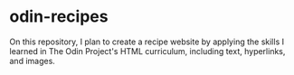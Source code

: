 # odin-recipes

On this repository, I plan to create a recipe website by applying the skills I learned in The Odin Project's HTML curriculum, including text, hyperlinks, and images. 